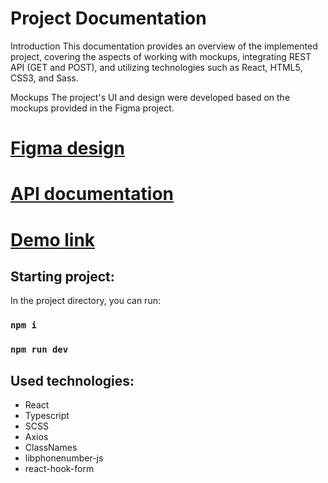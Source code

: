 # Project Documentation

Introduction
This documentation provides an overview of the implemented project, covering the aspects of working with mockups, integrating REST API (GET and POST), and utilizing technologies such as React, HTML5, CSS3, and Sass.

Mockups
The project's UI and design were developed based on the mockups provided in the Figma project.

# [Figma design](https://www.figma.com/file/ykJhQGVFGbQBEQZzuktwvm/TESTTASK---2022?node-id=581%3A0&mode=dev)

# [API documentation](https://apidocs.abz.dev/test_assignment_for_frontend_developer_api_documentation#)

# [Demo link](https://andrii-kuzmenko.github.io/testtaskabzagency/)

## Starting project:

In the project directory, you can run:

### `npm i`
### `npm run dev`

## Used technologies:

 - React
 - Typescript
 - SCSS
 - Axios
 - ClassNames
 - libphonenumber-js
 - react-hook-form
